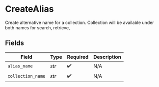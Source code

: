 # CreateAlias

Create alternative name for a collection. Collection will be available under both names for search, retrieve,


## Fields

| Field              | Type               | Required           | Description        |
| ------------------ | ------------------ | ------------------ | ------------------ |
| `alias_name`       | *str*              | :heavy_check_mark: | N/A                |
| `collection_name`  | *str*              | :heavy_check_mark: | N/A                |